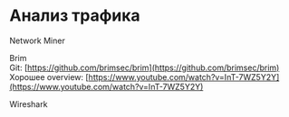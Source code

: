 # Анализ трафика

Network Miner

​​Brim\
Git: [https://github.com/brimsec/brim](https://github.com/brimsec/brim) \
Хорошее overview: [https://www.youtube.com/watch?v=InT-7WZ5Y2Y](https://www.youtube.com/watch?v=InT-7WZ5Y2Y)

Wireshark



